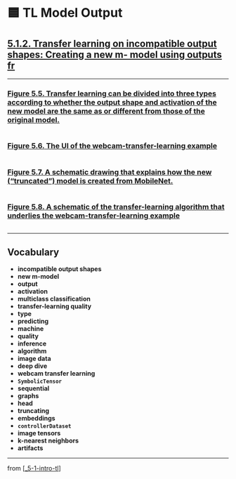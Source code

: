 # 🟦 TL Model Output

## [**5.1.2.** Transfer learning on incompatible output shapes: Creating a new m- model using outputs fr](https://livebook.manning.com/book/deep-learning-with-javascript/chapter-5/47)

---

### [**Figure 5.5.** Transfer learning can be divided into three types according to whether the output shape and activation of the new model are the same as or different from those of the original model.](https://livebook.manning.com/book/deep-learning-with-javascript/chapter-5/ch05fig05)

<img src="">

### [**Figure 5.6.** The UI of the webcam-transfer-learning example](https://livebook.manning.com/book/deep-learning-with-javascript/chapter-5/ch05fig06)

<img src="">

### [**Figure 5.7.** A schematic drawing that explains how the new (“truncated”) model is created from MobileNet.](https://livebook.manning.com/book/deep-learning-with-javascript/chapter-5/ch05fig07)

<img src="">

### [**Figure 5.8.** A schematic of the transfer-learning algorithm that underlies the webcam-transfer-learning example](https://livebook.manning.com/book/deep-learning-with-javascript/chapter-5/ch05fig08)

<img src="">

---

## **Vocabulary**

- **incompatible output shapes**
- **new m-model**
- **output**
- **activation**
- **multiclass classification**
- **transfer-learning quality**
- **type**
- **predicting**
- **machine**
- **quality**
- **inference**
- **algorithm**
- **image data**
- **deep dive**
- **webcam transfer learning**
- **`SymbolicTensor`**
- **sequential**
- **graphs**
- **head**
- **truncating**
- **embeddings**
- **`controllerDataset`**
- **image tensors**
- **k-nearest neighbors**
- **artifacts**

---

from [[_5-1-intro-tl]]

[//begin]: # "Autogenerated link references for markdown compatibility"
[_5-1-intro-tl]: _5-1-intro-tl.md "🟦 Intro TL"
[//end]: # "Autogenerated link references"
